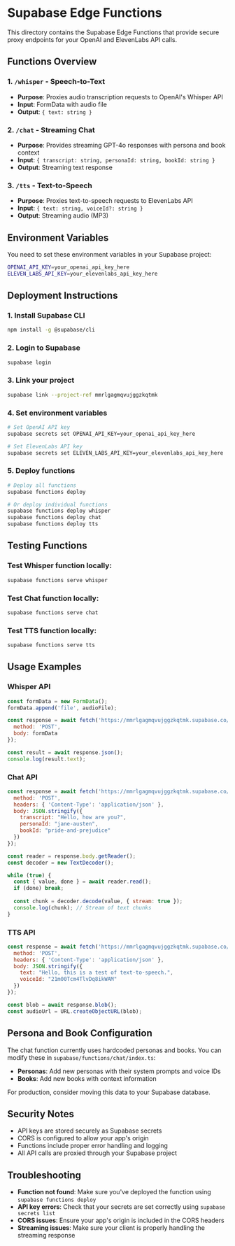 # Supabase Edge Functions

This directory contains the Supabase Edge Functions that provide secure proxy endpoints for your OpenAI and ElevenLabs API calls.

## Functions Overview

### 1. `/whisper` - Speech-to-Text
- **Purpose**: Proxies audio transcription requests to OpenAI's Whisper API
- **Input**: FormData with audio file
- **Output**: `{ text: string }`

### 2. `/chat` - Streaming Chat
- **Purpose**: Provides streaming GPT-4o responses with persona and book context
- **Input**: `{ transcript: string, personaId: string, bookId: string }`
- **Output**: Streaming text response

### 3. `/tts` - Text-to-Speech  
- **Purpose**: Proxies text-to-speech requests to ElevenLabs API
- **Input**: `{ text: string, voiceId?: string }`
- **Output**: Streaming audio (MP3)

## Environment Variables

You need to set these environment variables in your Supabase project:

```bash
OPENAI_API_KEY=your_openai_api_key_here
ELEVEN_LABS_API_KEY=your_elevenlabs_api_key_here
```

## Deployment Instructions

### 1. Install Supabase CLI

```bash
npm install -g @supabase/cli
```

### 2. Login to Supabase

```bash
supabase login
```

### 3. Link your project

```bash
supabase link --project-ref mmrlgagmqvujggzkqtmk
```

### 4. Set environment variables

```bash
# Set OpenAI API key
supabase secrets set OPENAI_API_KEY=your_openai_api_key_here

# Set ElevenLabs API key  
supabase secrets set ELEVEN_LABS_API_KEY=your_elevenlabs_api_key_here
```

### 5. Deploy functions

```bash
# Deploy all functions
supabase functions deploy

# Or deploy individual functions
supabase functions deploy whisper
supabase functions deploy chat
supabase functions deploy tts
```

## Testing Functions

### Test Whisper function locally:
```bash
supabase functions serve whisper
```

### Test Chat function locally:
```bash
supabase functions serve chat
```

### Test TTS function locally:
```bash
supabase functions serve tts
```

## Usage Examples

### Whisper API
```javascript
const formData = new FormData();
formData.append('file', audioFile);

const response = await fetch('https://mmrlgagmqvujggzkqtmk.supabase.co/functions/v1/whisper', {
  method: 'POST',
  body: formData
});

const result = await response.json();
console.log(result.text);
```

### Chat API
```javascript
const response = await fetch('https://mmrlgagmqvujggzkqtmk.supabase.co/functions/v1/chat', {
  method: 'POST',
  headers: { 'Content-Type': 'application/json' },
  body: JSON.stringify({
    transcript: "Hello, how are you?",
    personaId: "jane-austen",
    bookId: "pride-and-prejudice"
  })
});

const reader = response.body.getReader();
const decoder = new TextDecoder();

while (true) {
  const { value, done } = await reader.read();
  if (done) break;
  
  const chunk = decoder.decode(value, { stream: true });
  console.log(chunk); // Stream of text chunks
}
```

### TTS API
```javascript
const response = await fetch('https://mmrlgagmqvujggzkqtmk.supabase.co/functions/v1/tts', {
  method: 'POST',
  headers: { 'Content-Type': 'application/json' },
  body: JSON.stringify({
    text: "Hello, this is a test of text-to-speech.",
    voiceId: "21m00Tcm4TlvDq8ikWAM"
  })
});

const blob = await response.blob();
const audioUrl = URL.createObjectURL(blob);
```

## Persona and Book Configuration

The chat function currently uses hardcoded personas and books. You can modify these in `supabase/functions/chat/index.ts`:

- **Personas**: Add new personas with their system prompts and voice IDs
- **Books**: Add new books with context information

For production, consider moving this data to your Supabase database.

## Security Notes

- API keys are stored securely as Supabase secrets
- CORS is configured to allow your app's origin
- Functions include proper error handling and logging
- All API calls are proxied through your Supabase project

## Troubleshooting

- **Function not found**: Make sure you've deployed the function using `supabase functions deploy`
- **API key errors**: Check that your secrets are set correctly using `supabase secrets list`
- **CORS issues**: Ensure your app's origin is included in the CORS headers
- **Streaming issues**: Make sure your client is properly handling the streaming response 